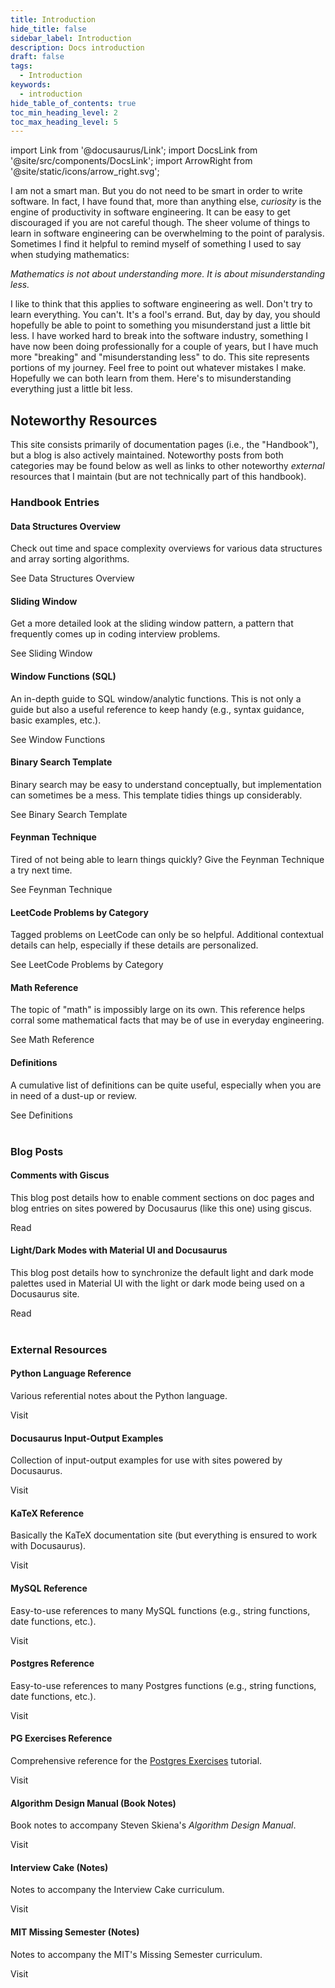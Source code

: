 ```yaml
---
title: Introduction
hide_title: false
sidebar_label: Introduction
description: Docs introduction
draft: false
tags: 
  - Introduction
keywords: 
  - introduction
hide_table_of_contents: true
toc_min_heading_level: 2
toc_max_heading_level: 5
---
```


import Link from '@docusaurus/Link';
import DocsLink from '@site/src/components/DocsLink';
import ArrowRight from '@site/static/icons/arrow_right.svg';

<p>
  I am not a smart man. But you do not need to be smart in order to write software. In fact, I have found that, more than anything else, <em>curiosity</em> is the engine of productivity in software engineering. It can be easy to get discouraged if you are not careful though. The sheer volume of things to learn in software engineering can be overwhelming to the point of paralysis. Sometimes I find it helpful to remind myself of something I used to say when studying mathematics:
</p>
<p>
  <em>Mathematics is not about understanding more. It is about misunderstanding less.</em>
</p>
<p>
  I like to think that this applies to software engineering as well. Don't try to learn everything. You can't. It's a fool's errand. But, day by day, you should hopefully be able to point to something you misunderstand just a little bit less. I have worked hard to break into the software industry, something I have now been doing professionally for a couple of years, but I have much more "breaking" and "misunderstanding less" to do. This site represents portions of my journey. Feel free to point out whatever mistakes I make. Hopefully we can both learn from them. Here's to misunderstanding everything just a little bit less.
</p>
<h2>Noteworthy Resources</h2>
<p>
  This site consists primarily of documentation pages (i.e., the "Handbook"), but a blog is also actively maintained. Noteworthy posts from both categories may be found below as well as links to other noteworthy <em>external</em> resources that I maintain (but are not technically part of this handbook).
</p>



<div className='gallery'>
  <div className='sub-heading'>
    <h3>Handbook Entries</h3>
  </div>
  <div className='card'>
    <h4>Data Structures Overview</h4>
    <p>
      Check out time and space complexity overviews for various data structures and array sorting algorithms.
    </p>
    <DocsLink to='/docs/data-structures/intro'>
      See Data Structures Overview <ArrowRight className='arrow' />
    </DocsLink>
  </div>
  <div className='card'>
    <h4>Sliding Window</h4>
    <p>Get a more detailed look at the sliding window pattern, a pattern that frequently comes up in coding interview problems.</p>
    <DocsLink to='/docs/patterns/sliding-window'>
      See Sliding Window <ArrowRight className='arrow' />
    </DocsLink>
  </div>
  <div className='card'>
    <h4>Window Functions (SQL)</h4>
    <p>An in-depth guide to SQL window/analytic functions. This is not only a guide but also a useful reference to keep handy (e.g., syntax guidance, basic examples, etc.).</p>
    <DocsLink to='/docs/topics/sql/window-functions'>
      See Window Functions <ArrowRight className='arrow' />
    </DocsLink>
  </div>
  <div className='card'>
    <h4>Binary Search Template</h4>
    <p>Binary search may be easy to understand conceptually, but implementation can sometimes be a mess. This template tidies things up considerably.</p>
    <DocsLink to='/docs/templates/problem-solving/binary-search'>
      See Binary Search Template <ArrowRight className='arrow' />
    </DocsLink>
  </div>
  <div className='card'>
    <h4>Feynman Technique</h4>
    <p>Tired of not being able to learn things quickly? Give the Feynman Technique a try next time.</p>
    <DocsLink to='/docs/templates/learning/feynman-technique'>
      See Feynman Technique <ArrowRight className='arrow' />
    </DocsLink>
  </div>
  <div className='card'>
    <h4>LeetCode Problems by Category</h4>
    <p>
      Tagged problems on LeetCode can only be so helpful. Additional contextual details can help, especially if these details are personalized.
    </p>
    <DocsLink to='/docs/learning-resources/leetcode-problems-by-category'>
      See LeetCode Problems by Category <ArrowRight className='arrow' />
    </DocsLink>
  </div>
  <div className='card'>
    <h4>Math Reference</h4>
    <p>
      The topic of "math" is impossibly large on its own. This reference helps corral some mathematical facts that may be of use in everyday engineering.
    </p>
    <DocsLink to='/docs/topics/math'>
      See Math Reference <ArrowRight className='arrow' />
    </DocsLink>
  </div>
  <div className='card'>
    <h4>Definitions</h4>
    <p>
      A cumulative list of definitions can be quite useful, especially when you are in need of a dust-up or review.
    </p>
    <DocsLink to='/docs/definitions'>
      See Definitions <ArrowRight className='arrow' />
    </DocsLink>
  </div>
</div>
<br />




<div className='gallery'>
  <div className='sub-heading'>
    <h3>Blog Posts</h3>
  </div>
  <div className='card'>
    <h4>Comments with Giscus</h4>
    <p>
      This blog post details how to enable comment sections on doc pages and blog entries on sites powered by Docusaurus (like this one) using giscus.
    </p>
    <DocsLink to='/blog/2022/10/27/2022/giscus-comments'>
      Read <ArrowRight className='arrow' />
    </DocsLink>
  </div>
  <div className='card'>
    <h4>Light/Dark Modes with Material UI and Docusaurus</h4>
    <p>
      This blog post details how to synchronize the default light and dark mode palettes used in Material UI with the light or dark mode being used on a Docusaurus site.
    </p>
    <DocsLink to='/blog/2022/10/28/docusaurus-mui-light-dark'>
      Read <ArrowRight className='arrow' />
    </DocsLink>
  </div>
</div>
<br />




<div className='gallery'>
  <div className='sub-heading'>
    <h3>External Resources</h3>
  </div>
  <div className='card'>
    <h4>Python Language Reference</h4>
    <p>
      Various referential notes about the Python language.
    </p>
    <DocsLink to='https://dwf-books.netlify.app/docs/reference/python/'>
      Visit <ArrowRight className='arrow' />
    </DocsLink>
  </div>
  <div className='card'>
    <h4>Docusaurus Input-Output Examples</h4>
    <p>
      Collection of input-output examples for use with sites powered by Docusaurus.
    </p>
    <DocsLink to='https://dwf-books.netlify.app/docs/reference/docusaurus/templates'>
      Visit <ArrowRight className='arrow' />
    </DocsLink>
  </div>
  <div className='card'>
    <h4>KaTeX Reference</h4>
    <p>
      Basically the KaTeX documentation site (but everything is ensured to work with Docusaurus).
    </p>
    <DocsLink to='https://dwf-books.netlify.app/docs/reference/docusaurus/katex'>
      Visit <ArrowRight className='arrow' />
    </DocsLink>
  </div>
  <div className='card'>
    <h4>MySQL Reference</h4>
    <p>
      Easy-to-use references to many MySQL functions (e.g., string functions, date functions, etc.).
    </p>
    <DocsLink to='https://dwf-books.netlify.app/docs/reference/sql/mysql'>
      Visit <ArrowRight className='arrow' />
    </DocsLink>
  </div>
  <div className='card'>
    <h4>Postgres Reference</h4>
    <p>
      Easy-to-use references to many Postgres functions (e.g., string functions, date functions, etc.).
    </p>
    <DocsLink to='https://dwf-books.netlify.app/docs/reference/sql/postgresql'>
      Visit <ArrowRight className='arrow' />
    </DocsLink>
  </div>
  <div className='card'>
    <h4>PG Exercises Reference</h4>
    <p>
      Comprehensive reference for the <a href="https://pgexercises.com/" target="_blank">Postgres Exercises</a> tutorial.
    </p>
    <DocsLink to='https://dwf-books.netlify.app/docs/reference/sql/pg-exercises'>
      Visit <ArrowRight className='arrow' />
    </DocsLink>
  </div>
  <div className='card'>
    <h4>Algorithm Design Manual (Book Notes)</h4>
    <p>
      Book notes to accompany Steven Skiena's <em>Algorithm Design Manual</em>.
    </p>
    <DocsLink to='https://dwf-books.netlify.app/docs/books/algorithm-design-manual/book-notes/introduction-to-algorithm-design'>
      Visit <ArrowRight className='arrow' />
    </DocsLink>
  </div>
  <div className='card'>
    <h4>Interview Cake (Notes)</h4>
    <p>
      Notes to accompany the Interview Cake curriculum.
    </p>
    <DocsLink to='https://dwf-books.netlify.app/docs/course-notes/development-and-engineering/interview-cake/algorithmic-thinking'>
      Visit <ArrowRight className='arrow' />
    </DocsLink>
  </div>
  <div className='card'>
    <h4>MIT Missing Semester (Notes)</h4>
    <p>
      Notes to accompany the MIT's Missing Semester curriculum.
    </p>
    <DocsLink to='https://dwf-books.netlify.app/docs/course-notes/development-and-engineering/mit-missing-semester/'>
      Visit <ArrowRight className='arrow' />
    </DocsLink>
  </div>
</div>